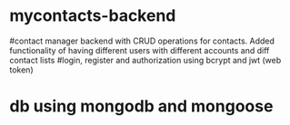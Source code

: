 # mycontacts-backend
#contact manager backend with CRUD operations for contacts. Added functionality of having different users with different accounts and diff contact lists
#login, register and authorization using bcrypt and jwt (web token)
# db using mongodb and mongoose
